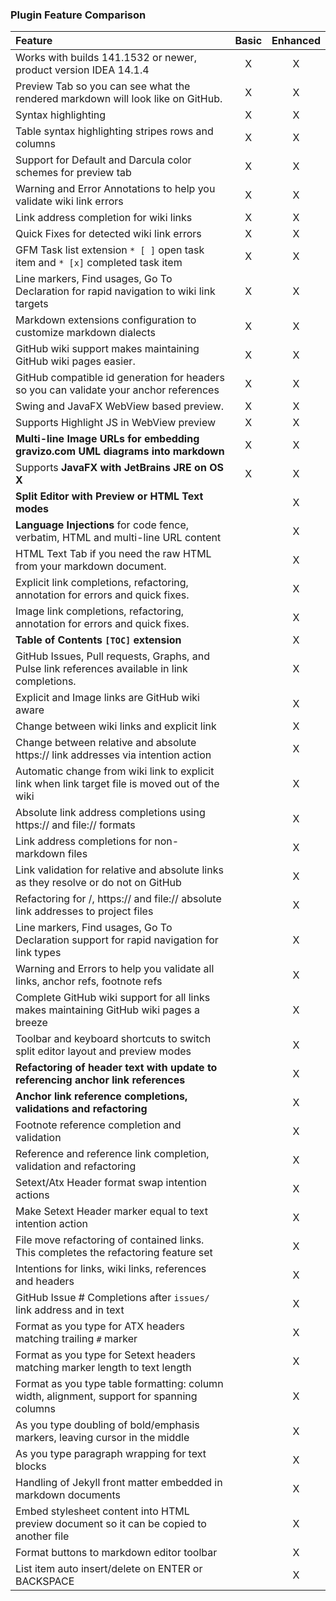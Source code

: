 ### Plugin Feature Comparison

| Feature                                                                                         | Basic | Enhanced |
|:------------------------------------------------------------------------------------------------|:-----:|:--------:|
| Works with builds 141.1532 or newer, product version IDEA 14.1.4                                |   X   |    X     |
| Preview Tab so you can see what the rendered markdown will look like on GitHub.                 |   X   |    X     |
| Syntax highlighting                                                                             |   X   |    X     |
| Table syntax highlighting stripes rows and columns                                              |   X   |    X     |
| Support for Default and Darcula color schemes for preview tab                                   |   X   |    X     |
| Warning and Error Annotations to help you validate wiki link errors                             |   X   |    X     |
| Link address completion for wiki links                                                          |   X   |    X     |
| Quick Fixes for detected wiki link errors                                                       |   X   |    X     |
| GFM Task list extension `* [ ]` open task item and `* [x]` completed task item                  |   X   |    X     |
| Line markers, Find usages, Go To Declaration for rapid navigation to wiki link targets          |   X   |    X     |
| Markdown extensions configuration to customize markdown dialects                                |   X   |    X     |
| GitHub wiki support makes maintaining GitHub wiki pages easier.                                 |   X   |    X     |
| GitHub compatible id generation for headers so you can validate your anchor references          |   X   |    X     |
| Swing and JavaFX WebView based preview.                                                         |   X   |    X     |
| Supports Highlight JS in WebView preview                                                        |   X   |    X     |
| **Multi-line Image URLs for embedding gravizo.com UML diagrams into markdown**                  |   X   |    X     |
| Supports **JavaFX with JetBrains JRE on OS X**                                                  |   X   |    X     |
| **Split Editor with Preview or HTML Text modes**                                                |       |    X     |
| **Language Injections** for code fence, verbatim, HTML and multi-line URL content               |       |    X     |
| HTML Text Tab if you need the raw HTML from your markdown document.                             |       |    X     |
| Explicit link completions, refactoring, annotation for errors and quick fixes.                  |       |    X     |
| Image link completions, refactoring, annotation for errors and quick fixes.                     |       |    X     |
| **Table of Contents `[TOC]` extension**                                                         |       |    X     |
| GitHub Issues, Pull requests, Graphs, and Pulse link references available in link completions.  |       |    X     |
| Explicit and Image links are GitHub wiki aware                                                  |       |    X     |
| Change between wiki links and explicit link                                                     |       |    X     |
| Change between relative and absolute https:// link addresses via intention action               |       |    X     |
| Automatic change from wiki link to explicit link when link target file is moved out of the wiki |       |    X     |
| Absolute link address completions using https:// and file:// formats                            |       |    X     |
| Link address completions for non-markdown files                                                 |       |    X     |
| Link validation for relative and absolute links as they resolve or do not on GitHub             |       |    X     |
| Refactoring for /, https:// and file:// absolute link addresses to project files                |       |    X     |
| Line markers, Find usages, Go To Declaration support for rapid navigation for link types        |       |    X     |
| Warning and Errors to help you validate all links, anchor refs, footnote refs                   |       |    X     |
| Complete GitHub wiki support for all links makes maintaining GitHub wiki pages a breeze         |       |    X     |
| Toolbar and keyboard shortcuts to switch split editor layout and preview modes                  |       |    X     |
| **Refactoring of header text with update to referencing anchor link references**                |       |    X     |
| **Anchor link reference completions, validations and refactoring**                              |       |    X     |
| Footnote reference completion and validation                                                    |       |    X     |
| Reference and reference link completion, validation and refactoring                             |       |    X     |
| Setext/Atx Header format swap intention actions                                                 |       |    X     |
| Make Setext Header marker equal to text intention action                                        |       |    X     |
| File move refactoring of contained links. This completes the refactoring feature set            |       |    X     |
| Intentions for links, wiki links, references and headers                                        |       |    X     |
| GitHub Issue # Completions after `issues/` link address and in text                             |       |    X     |
| Format as you type for ATX headers matching trailing `#` marker                                 |       |    X     |
| Format as you type for Setext headers matching marker length to text length                     |       |    X     |
| Format as you type table formatting: column width, alignment, support for spanning columns      |       |    X     |
| As you type doubling of bold/emphasis markers, leaving cursor in the middle                     |       |    X     |
| As you type paragraph wrapping for text blocks                                                  |       |    X     |
| Handling of Jekyll front matter embedded in markdown documents                                  |       |    X     |
| Embed stylesheet content into HTML preview document so it can be copied to another file         |       |    X     |
| Format buttons to markdown editor toolbar                                                       |       |    X     |
| List item auto insert/delete on ENTER or BACKSPACE                                         |       |    X     |

